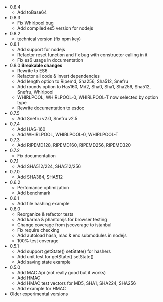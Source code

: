 * 0.8.4
  - Add toBase64
* 0.8.3
  - Fix Whirlpool bug
  - Add compiled es5 version for nodejs
* 0.8.2
  - technical version (fix npm key)
* 0.8.1
  - Add support for nodejs
  - Refactor reset function and fix bug with constructor calling in it
  - Fix es6 usage in documentation
* 0.8.0 **Breakable changes**
  - Rewrite to ES6
  - Refactor all code & invert dependencies
  - Add length option to Ripemd, Sha256, Sha512, Snefru
  - Add rounds option to Has160, Md2, Sha0, Sha1, Sha256, Sha512, Snefru, Whirlpool
  - WHIRLPOOL, WHIRLPOOL-0, WHIRLPOOL-T now selected by option type
  - Rewrite documentation to esdoc
* 0.7.5
  - Add Snefru v2.0, Snefru v2.5  
* 0.7.4
  - Add HAS-160
  - Add WHIRLPOOL, WHIRLPOOL-0, WHIRLPOOL-T
* 0.7.3
  - Add RIPEMD128, RIPEMD160, RIPEMD256, RIPEMD320
* 0.7.2
  - Fix documentation
* 0.7.1
  - Add SHA512/224, SHA512/256
* 0.7.0
  - Add SHA384, SHA512
* 0.6.2
  - Perfomance optimization
  - Add benchmark
* 0.6.1
  - Add file hashing example
* 0.6.0
  - Reorganize & refactor tests
  - Add karma & phantomjs for browser testing
  - Change coverage from jscoverage to istanbul
  - Fix require checking
  - Add autoload hash, mac & enc submodules in nodejs
  - 100% test coverage
* 0.5.1
  - Add support getState() setState() for hashers
  - Add unit test for getState() setState()
  - Add saving state example
* 0.5.0
  - Add MAC Api (not really good but it works)
  - Add HMAC
  - Add HMAC test vectors for MD5, SHA1, SHA224, SHA256
  - Add example for HMAC
* Older experimental versions